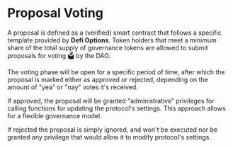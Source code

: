 # Proposal Voting

A proposal is defined as a (verified) smart contract that follows a specific template provided by **Defi Options**. Token holders that meet a minimum share of the total supply of governance tokens are allowed to submit proposals for voting [🗳️](https://emojipedia.org/ballot-box-with-ballot/) by the DAO.

The voting phase will be open for a specific period of time, after which the proposal is marked either as approved or rejected, depending on the amount of "yea" or "nay" votes it's received.

If approved, the proposal will be granted "administrative" privileges for calling functions for updating the protocol's settings. This approach allows for a flexible governance model.

If rejected the proposal is simply ignored, and won't be executed nor be granted any privilege that would allow it to modify protocol's settings.

